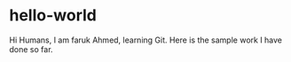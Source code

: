 # hello-world

Hi Humans,
I am faruk Ahmed, learning Git. Here is the sample work I have done so far.
